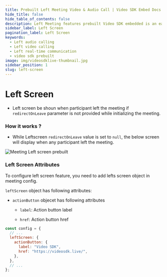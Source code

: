 ```yaml
---
title: Prebuilt Left Meeting Video & Audio Call | Video SDK Embed Docs
hide_title: false
hide_table_of_contents: false
description: Left Meeting features prebuilt Video SDK embedded is an easy-to-use video calling API. Video SDK Prebuilt makes it easy for developers to add video calls 10 in minutes to any website or app.
sidebar_label: Left Screen
pagination_label: Left Screen
keywords:
  - Left audio calling
  - Left video calling
  - Left real-time communication
  - video sdk prebuilt
image: img/videosdklive-thumbnail.jpg
sidebar_position: 1
slug: left-screen
---
```


# Left Screen

- Left screen be shoun when participant left the meeting if `redirectOnLeave` parameter is not provided while initializing the meeting.

### How it works ?

- While Leftscreen `redirectOnLeave` value is set to `null`, the below screen will display when any participant left the meeting.

![Meeting Left screen prebuilt](/img/prebuilt/prebuilt-left-screen.png)

### Left Screen Attributes

To configure left screen feature, you need to add lefts screen object in meeting config.

`leftScreen` object has following attributes:

- `actionButton` objecet has following attributes

  - `label`: Action button label

  - `href`: Action button href

```js title="index.html"
const config = {
  // ...
  leftScreen: {
    actionButton: {
      label: "Video SDK",
      href: "https://videosdk.live/",
    },
  },
  // ...
};
```
